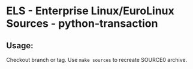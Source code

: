 # ELS - Enterprise Linux/EuroLinux Sources - python-transaction
 
## Usage:
  Checkout branch or tag. Use `make sources` to recreate  SOURCE0 archive.
